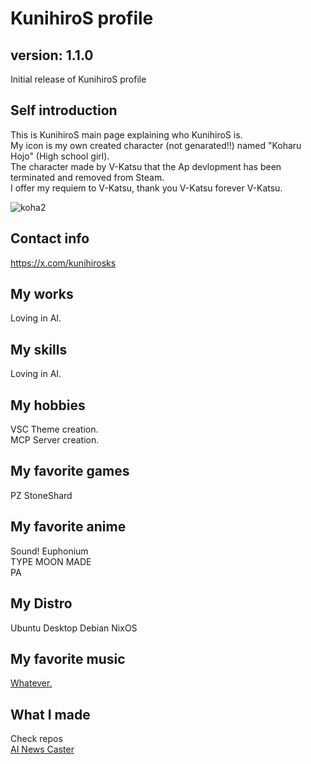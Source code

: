 # KunihiroS profile

## version: 1.1.0
Initial release of KunihiroS profile

## Self introduction
This is KunihiroS main page explaining who KunihiroS is.<br>
My icon is my own created character (not genarated!!) named "Koharu Hojo" (High school girl).<br>
The character made by V-Katsu that the Ap devlopment has been terminated and removed from Steam.<br>
I offer my requiem to V-Katsu, thank you V-Katsu forever V-Katsu.<br>
<!--![koha1](https://res.cloudinary.com/dqmo38a6s/image/upload/v1684222455/koha4_rc6kxj.png)<br>-->
![koha2](https://res.cloudinary.com/dqmo38a6s/image/upload/v1684222454/koha5_itrmvn.png)<br>

## Contact info
https://x.com/kunihirosks

## My works
Loving in AI.

## My skills
Loving in AI.

## My hobbies
VSC Theme creation.  
MCP Server creation.

## My favorite games
PZ
StoneShard

## My favorite anime
Sound! Euphonium  
TYPE MOON MADE  
PA

## My Distro
Ubuntu Desktop
Debian
NixOS

## My favorite music
[Whatever.](https://www.youtube.com/watch?v=BMc48UNwTu4)

## What I made
Check repos  
[AI News Caster](https://ai-news-caster.web.app/)

